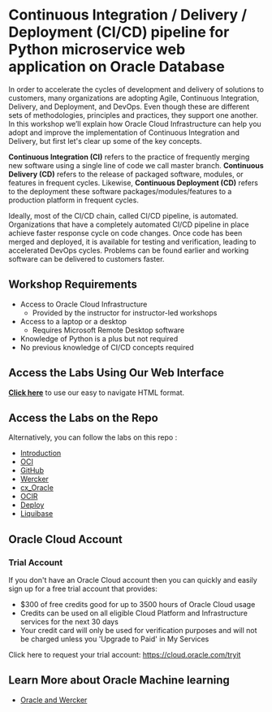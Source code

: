 # Continuous Integration / Delivery / Deployment (CI/CD) pipeline for Python microservice web application on Oracle Database

In order to accelerate the cycles of development and delivery of solutions to customers, many organizations are adopting Agile, Continuous Integration, Delivery, and Deployment, and DevOps. Even though these are different sets of methodologies, principles and practices, they support one another. In this workshop we’ll explain how Oracle Cloud Infrastructure can help you adopt and improve the implementation of Continuous Integration and Delivery, but first let's clear up some of the key concepts.

**Continuous Integration (CI)** refers to the practice of frequently merging new software using a single line of code we call master branch. **Continuous Delivery (CD)** refers to the release of packaged software, modules, or features in frequent cycles. Likewise, **Continuous Deployment (CD)** refers to the deployment these software packages/modules/features to a production platform in frequent cycles.

Ideally, most of the CI/CD chain, called CI/CD pipeline, is automated. Organizations that have a completely automated CI/CD pipeline in place achieve faster response cycle on code changes. Once code has been merged and deployed, it is available for testing and verification, leading to accelerated DevOps cycles. Problems can be found earlier and working software can be delivered to customers faster.

## Workshop Requirements

* Access to Oracle Cloud Infrastructure
    * Provided by the instructor for instructor-led workshops
* Access to a laptop or a desktop
    * Requires Microsoft Remote Desktop software
* Knowledge of Python is a plus but not required
* No previous knowledge of CI/CD concepts required

## Access the Labs Using Our Web Interface

**[Click here](https://oracle.github.io/learning-library/developer-library/orcl-db-cicd-hol/index.html)** to use our easy to navigate HTML format.

## Access the Labs on the Repo

Alternatively, you can follow the labs on this repo :

- [Introduction](./introduction/content.md)
- [OCI](./lab01/content.md)
- [GitHub](./lab02/content.md)
- [Wercker](./lab03/content.md)
- [cx_Oracle](./lab04/content.md)
- [OCIR](./lab05/content.md)
- [Deploy](./lab06/content.md)
- [Liquibase](./lab07/content.md)

## Oracle Cloud Account

### Trial Account

If you don't have an Oracle Cloud account then you can quickly and easily sign up for a free trial account that provides:
- $300 of free credits good for up to 3500 hours of Oracle Cloud usage
- Credits can be used on all eligible Cloud Platform and Infrastructure services for the next 30 days
- Your credit card will only be used for verification purposes and will not be charged unless you 'Upgrade to Paid' in My Services

Click here to request your trial account: https://cloud.oracle.com/tryit

## Learn More about Oracle Machine learning

- [Oracle and Wercker](https://www.oracle.com/corporate/acquisitions/wercker/)
